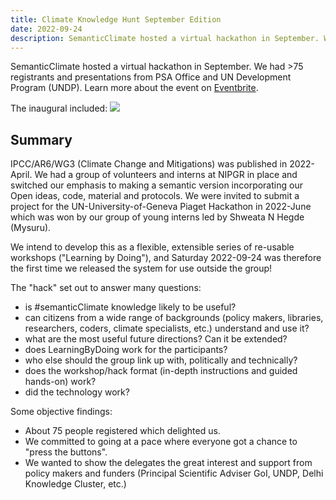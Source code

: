 ```yaml
---
title: Climate Knowledge Hunt September Edition
date: 2022-09-24
description: SemanticClimate hosted a virtual hackathon in September. We had >75 registrants and presentations from PSA Office and UN Development Program (UNDP). 
---
```


SemanticClimate hosted a virtual hackathon in September. We had >75 registrants and presentations from PSA Office and UN Development Program (UNDP). Learn more about the event on [Eventbrite](https://www.eventbrite.co.uk/e/the-climate-knowledge-hunt-hackathon-tickets-414825362827). 

The inaugural included:
<img src = "/climate-knowledge-hunt/static/img/climate_knowledge_hunt_program.png">

## Summary

IPCC/AR6/WG3 (Climate Change and Mitigations) was published in 2022-April. We had a group of volunteers and interns at NIPGR in place and switched our emphasis to making a semantic version incorporating our Open ideas, code, material and protocols. We were invited to submit a project for the UN-University-of-Geneva Piaget Hackathon in 2022-June which was won by our group of young interns led by Shweata N Hegde (Mysuru). 
 
We intend to develop this as a flexible, extensible series of re-usable workshops ("Learning by Doing"), and Saturday 2022-09-24 was therefore the first time we released the system for use outside the group!

The "hack" set out to answer many questions:
* is #semanticClimate knowledge likely to be useful?
* can citizens from a wide range of backgrounds (policy makers, libraries, researchers, coders, climate specialists, etc.) understand and use it?
* what are the most useful future directions? Can it be extended?
* does LearningByDoing work for the participants?
* who else should the group link up with, politically and technically?
* does the workshop/hack format (in-depth instructions and guided hands-on) work? 
* did the technology work?

Some objective findings:
* About 75 people registered which delighted us. 
* We committed to going at a pace where everyone got a chance to "press the buttons".
* We wanted to show the delegates the great interest and support from policy makers and funders (Principal Scientific Adviser GoI, UNDP, Delhi Knowledge Cluster, etc.)